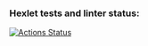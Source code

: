 ### Hexlet tests and linter status:
[![Actions Status](https://github.com/TimurDavlet/python-project-49/actions/workflows/hexlet-check.yml/badge.svg)](https://github.com/TimurDavlet/python-project-49/actions)
